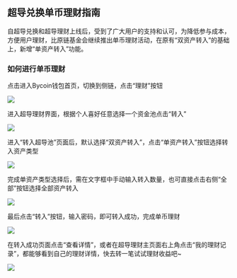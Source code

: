 ## 超导兑换单币理财指南


自超导兑换和超导理财上线后，受到了广大用户的支持和认可，为降低参与成本，方便用户理财，比原链基金会继续推出单币理财活动，在原有“双资产转入”的基础上，新增“单资产转入”功能。

### 如何进行单币理财

点击进入Bycoin钱包首页，切换到侧链，点击“理财”按钮

![](../images/supertx1.png)

进入超导理财界面，根据个人喜好任意选择一个资金池点击“转入”

![](../images/supertx2.png)

进入“转入超导池”页面后，默认选择“双资产转入”，点击“单资产转入”按钮选择转入资产类型

![](../images/supertx3.png)

完成单资产类型选择后，需在文字框中手动输入转入数量，也可直接点击右侧“全部”按钮选择全部资产转入

![](../images/supertx4.png)

最后点击“转入”按钮，输入密码，即可转入成功，完成单币理财

![](../images/supertx5.png)

在转入成功页面点击“查看详情”，或者在超导理财主页面右上角点击“我的理财记录”，都能够看到自己的理财详情，快去转一笔试试理财收益吧~

![](../images/supertx6.png)